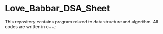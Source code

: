 # Love_Babbar_DSA_Sheet
This repository contains program related to data structure and algorithm. All codes are written in c++;
